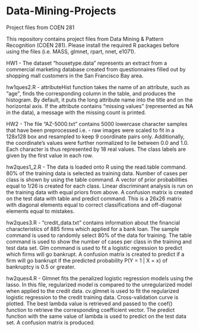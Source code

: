 Data-Mining-Projects
====================

Project files from COEN 281

This repository contains project files from Data Mining & Pattern Recognition (COEN 281). Please install the required R packages before using the files (i.e. MASS, glmnet, rpart, nnet, e1071).

HW1 - The dataset “housetype.data” represents an extract from a commercial marketing database created from questionnaires filled out by shopping mall customers in the San Francisco Bay area.

hw1ques2.R - attributeHist function takes the name of an attribute, such as “age", finds the corresponding column in the table, and produces the histogram. By default, it puts the long attribute name into the title and on the horizontal axis. If the attribute contains “missing values” (represented as NA in the data), a message with the missing count is printed.

HW2 - The file “AZ-5000.txt” contains 5000 lowercase character samples that have been preprocessed i.e. - raw images were scaled to fit in a 128x128 box and resampled to keep 9 coordinate pairs only. Additionally, the coordinate’s values were further normalized to lie between 0.0 and 1.0. Each character is thus represented by 18 real values. The class labels are given by the first value in each row.

hw2ques1_2.R - The data is loaded onto R using the read.table command. 80% of the training data is selected as training data. Number of cases per class is shown by using the table command. A vector of prior probabilities equal to 1/26 is created for each class. Linear discriminant analysis is run on the training data with equal priors from above. A confusion matrix is created on the test data with table and predict command. This is a 26x26 matrix with diagonal elements equal to correct classifications and off-diagonal elements equal to mistakes.

hw2ques3.R - “credit_data.txt” contains information about the financial characteristics of 885 firms which applied for a bank loan. The sample command is used to randomly select 80% of the data for training. The table command is used to show the number of cases per class in the training and test data set. Glm command is used to fit a logistic regression to predict which firms will go bankrupt. A confusion matrix is created to predict if a firm will go bankrupt if the predicted probability P(Y = 1 | X
= x) of bankruptcy is 0.5 or greater.

hw2ques4.R - Glmnet fits the penalized logistic regression models using the lasso. In this file, regularized model is compared to the unregularized model when applied to the credit data. cv.glmnet is used to fit the regularized logistic regression to the credit training data. Cross-validation curve is plotted. The best lambda value is retrieved and passed to the coef() function to retrieve the corresponding coefficient vector. The predict function with the same value of lambda is used to predict on the test data set. A confusion matrix is produced. 

